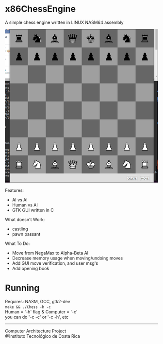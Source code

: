 x86ChessEngine  
=====  

A simple chess engine written in LINUX NASM64 assembly

![alt tag](https://raw.githubusercontent.com/CrSeth/x86ChessEngine/master/hvc.gif?token=AFCwpfAAaVU2gQBT9gk98c31-9Oc9fJWks5Vd8GWwA%3D%3D)

Features:
 * AI vs AI  
 * Human vs AI  
 * GTK GUI written in C  
    
What doesn't Work:
 * castling
 * pawn passant
  
What To Do:
 * Move from NegaMax to Alpha-Beta AI  
 * Decrease memory usage when moving/undoing moves 
 * Add GUI move verification, and user msg's
 * Add opening book
  
Running  
====
Requires: NASM, GCC, gtk2-dev  
`make && ./Chess -h -c`  
Human = '-h' flag & Computer = '-c'  
you can do '-c -c' or '-c -h', etc
 

----
Computer Architecture Project  
@Instituto Tecnológico de Costa Rica

  
